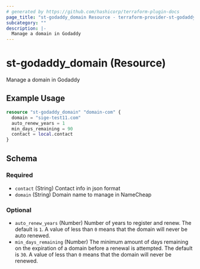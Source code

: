 ```yaml
---
# generated by https://github.com/hashicorp/terraform-plugin-docs
page_title: "st-godaddy_domain Resource - terraform-provider-st-godaddy"
subcategory: ""
description: |-
  Manage a domain in Godaddy
---
```


# st-godaddy_domain (Resource)

Manage a domain in Godaddy

## Example Usage

```terraform
resource "st-godaddy_domain" "domain-com" {
  domain = "sige-test11.com"
  auto_renew_years = 1
  min_days_remaining = 90
  contact = local.contact
}
```

<!-- schema generated by tfplugindocs -->
## Schema

### Required

- `contact` (String) Contact info in json format
- `domain` (String) Domain name to manage in NameCheap

### Optional

- `auto_renew_years` (Number) Number of years to register and renew. The default is `1`. A value of less than `0` means that the domain will never be auto renewed.
- `min_days_remaining` (Number) The minimum amount of days remaining on the expiration of a domain before a renewal is attempted. The default is `30`. A value of less than `0` means that the domain will never be renewed.

